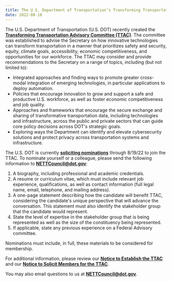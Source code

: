 ```yaml
---
title: The U.S. Department of Transportation’s Transforming Transportation Advisory Committee Seeks Members
date: 2022-08-18
---
```


The U.S. Department of Transportation (U.S. DOT) recently created the [**Transforming Transportation Advisory Committee (TTAC)**](https://www.federalregister.gov/documents/2022/07/20/2022-15458/notice-to-establish-the-transforming-transportation-advisory-committee-ttac). The committee was established to advise the Secretary on how innovative technologies can transform transportation in a manner that prioritizes safety and security, equity, climate goals, accessibility, economic competitiveness, and opportunities for our workforce. The TTAC may consider and provide recommendations to the Secretary on a range of topics, including (but not limited to):

-   Integrated approaches and finding ways to promote greater cross-modal integration of emerging technologies, in particular applications to deploy automation.
-   Policies that encourage innovation to grow and support a safe and productive U.S. workforce, as well as foster economic competitiveness and job quality.
-   Approaches and frameworks that encourage the secure exchange and sharing of transformative transportation data, including technologies and infrastructure, across the public and private sectors that can guide core policy decisions across DOT's strategic goals.
-   Exploring ways the Department can identify and elevate cybersecurity solutions and protect privacy across transportation systems and infrastructure.

The U.S. DOT is currently **[soliciting nominations](https://www.federalregister.gov/documents/2022/07/20/2022-15460/notice-to-solicit-members-for-the-transforming-transportation-advisory-committee-ttac)** through 8/19/22 to join the TTAC. To nominate yourself or a colleague, please send the following information to [**NETTCouncil@dot.gov**](mailto:NETTCouncil@dot.gov):

1.  A biography, including professional and academic credentials.
2.  A resume or curriculum vitae, which must include relevant job experience, qualifications, as well as contact information (full legal name, email, telephone, and mailing address).
3.  A one-page statement describing how the candidate will benefit TTAC, considering the candidate's unique perspective that will advance the conversation. This statement must also identify the stakeholder group that the candidate would represent.
4.  State the level of expertise in the stakeholder group that is being represented as well as the size of the constituency being represented.
5.  If applicable, state any previous experience on a Federal Advisory committee.

Nominations must include, in full, these materials to be considered for membership.

For additional information, please review our **[Notice to Establish the TTAC](https://www.federalregister.gov/documents/2022/07/20/2022-15458/notice-to-establish-the-transforming-transportation-advisory-committee-ttac)** and our **[Notice to Solicit Members for the TTAC](https://www.federalregister.gov/documents/2022/07/20/2022-15460/notice-to-solicit-members-for-the-transforming-transportation-advisory-committee-ttac)**.

You may also email questions to us at **[NETTCouncil@dot.gov](mailto:NETTCouncil@dot.gov)**.



